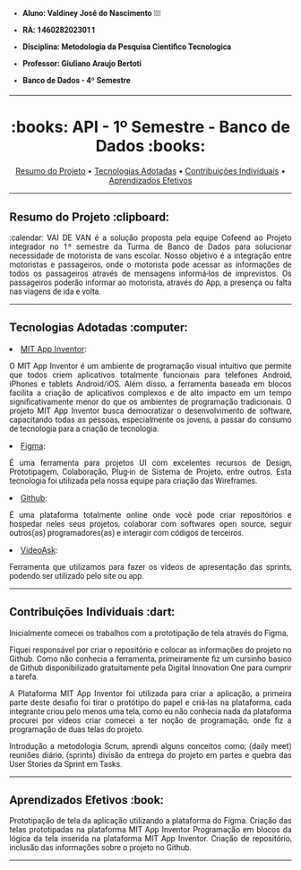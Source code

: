 <html>
<body>
  
<h4 style="font-family:roboto;">
  
- Aluno: Valdiney José do Nascimento :man_student:
- RA: 1460282023011

- Disciplina: Metodologia da Pesquisa Cientifico Tecnologica
- Professor: Giuliano Araujo Bertoti
- Banco de Dados - 4º Semestre

</h4>
  
  --- 
  
  <h1 align="center"> :books: API - 1º Semestre - Banco de Dados :books: </h1>
  
  <p align="center">
 <a href="#-resumo-do-projeto-clipboard"> Resumo do Projeto</a> •
 <a href="#-tecnologias-adotadas-computer">Tecnologias Adotadas</a> •
 <a href="#-contribuições-individuais-dart">Contribuições Individuais</a> •
 <a href="#-aprendizados-efetivos-book">Aprendizados Efetivos</a>
</p>
  
---
 
 <h2 style="font-family:roboto;"> Resumo do Projeto :clipboard:</h2>
 
   
<p align="justify" style="font-family:roboto;"> :calendar: VAI DE VAN é a solução proposta pela equipe Cofeend ao Projeto integrador no 1º semestre da Turma de Banco de Dados para solucionar necessidade de motorista de vans escolar. Nosso objetivo é a integração entre motoristas e passageiros, onde o motorista pode acessar as informações de todos os passageiros através de mensagens informá-los de imprevistos. Os passageiros poderão informar ao motorista, através do App, a presença ou falta nas viagens de ida e volta.

---
 
<h2 style="font-family:roboto;"> Tecnologias Adotadas :computer:</h2>
   


 <li><a href="https://appinventor.mit.edu/">MIT App Inventor</a>: 

<p align="justify" style="font-family:roboto;"> O MIT App Inventor é um ambiente de programação visual intuitivo que permite que todos criem aplicativos totalmente funcionais para telefones Android, iPhones e tablets Android/iOS. Além disso, a ferramenta baseada em blocos facilita a criação de aplicativos complexos e de alto impacto em um tempo significativamente menor do que os ambientes de programação tradicionais. O projeto MIT App Inventor busca democratizar o desenvolvimento de software, capacitando todas as pessoas, especialmente os jovens, a passar do consumo de tecnologia para a criação de tecnologia. 

<li><a href="https://www.figma.com/">Figma</a>:

   <p align="justify" style="font-family:roboto;"> É uma ferramenta para projetos UI com excelentes recursos de Design, Prototipagem, Colaboração, Plug-in de Sistema de Projeto, entre outros. Esta tecnologia foi utilizada pela nossa equipe para criação das Wireframes.
</ul></li>

 <li><a href="https://www.dio.me/.">Github</a>: 

<p align="justify" style="font-family:roboto;"> É uma plataforma totalmente online onde você pode criar repositórios e hospedar neles seus projetos, colaborar com softwares open source, seguir outros(as) programadores(as) e interagir com códigos de terceiros. 


 <li><a href="https://www.videoask.com">VideoAsk</a>: 

<p align="justify" style="font-family:roboto;"> Ferramenta que utilizamos para fazer os vídeos de apresentação das sprints, podendo ser utilizado pelo site ou app.

 ---

<h2 style="font-family:roboto;"> Contribuições Individuais :dart:</h2>

<p align="justify" style="font-family:roboto;"> Inicialmente comecei os trabalhos com a prototipação de tela através do Figma,

<p align="justify" style="font-family:roboto;"> Fiquei responsável por criar o repositório e colocar as informações do projeto no Github. Como não conhecia a ferramenta, primeiramente fiz um cursinho basico de Github disponibilizado gratuitamente pela Digital Innovation One para cumprir a tarefa.

<p align="justify" style="font-family:roboto;"> A Plataforma MIT App Inventor foi utilizada para criar a aplicação, a primeira parte deste desafio foi tirar o protótipo do papel e criá-las na plataforma, cada integrante criou pelo menos uma tela, como eu não conhecia nada da plataforma procurei por vídeos  criar comecei a ter noção de programação, onde fiz a programação de duas telas do projeto.

<p align="justify" style="font-family:roboto;"> Introdução a metodologia Scrum, aprendi alguns conceitos como; (daily meet) reuniões diário, (sprints) divisão da entrega do projeto em partes e quebra das User Stories da Sprint em Tasks.

---

<h2 style="font-family:roboto;"> Aprendizados Efetivos :book:</h2>   


<p align="justify" style="font-family:roboto;"> Prototipação de tela da aplicação utilizando a plataforma do Figma.
Criação das telas prototipadas na plataforma MIT App Inventor
Programação em blocos da lógica da tela inserida na plataforma MIT App Inventor.
Criação de repositório, inclusão das informações sobre o projeto no Github.

 ---
 
<html>
<body>

